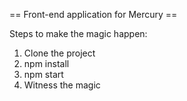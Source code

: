 == Front-end application for Mercury ==

Steps to make the magic happen:

1. Clone the project
2. npm install
3. npm start
4. Witness the magic